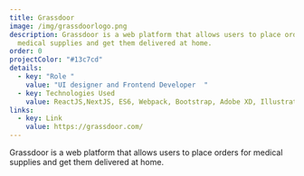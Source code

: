 ```yaml
---
title: Grassdoor
image: /img/grassdoorlogo.png
description: Grassdoor is a web platform that allows users to place orders for
  medical supplies and get them delivered at home.
order: 0
projectColor: "#13c7cd"
details:
  - key: "Role "
    value: "UI designer and Frontend Developer  "
  - key: Technologies Used
    value: ReactJS,NextJS, ES6, Webpack, Bootstrap, Adobe XD, Illustrator
links:
  - key: Link
    value: https://grassdoor.com/
---
```

<!--StartFragment-->

Grassdoor is a web platform that allows users to place orders for medical supplies and get them delivered at home.

<!--EndFragment-->